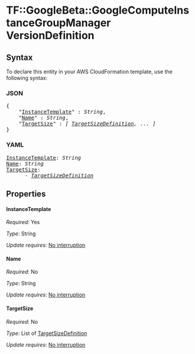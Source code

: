 # TF::GoogleBeta::GoogleComputeInstanceGroupManager VersionDefinition

## Syntax

To declare this entity in your AWS CloudFormation template, use the following syntax:

### JSON

<pre>
{
    "<a href="#instancetemplate" title="InstanceTemplate">InstanceTemplate</a>" : <i>String</i>,
    "<a href="#name" title="Name">Name</a>" : <i>String</i>,
    "<a href="#targetsize" title="TargetSize">TargetSize</a>" : <i>[ <a href="targetsizedefinition.md">TargetSizeDefinition</a>, ... ]</i>
}
</pre>

### YAML

<pre>
<a href="#instancetemplate" title="InstanceTemplate">InstanceTemplate</a>: <i>String</i>
<a href="#name" title="Name">Name</a>: <i>String</i>
<a href="#targetsize" title="TargetSize">TargetSize</a>: <i>
      - <a href="targetsizedefinition.md">TargetSizeDefinition</a></i>
</pre>

## Properties

#### InstanceTemplate

_Required_: Yes

_Type_: String

_Update requires_: [No interruption](https://docs.aws.amazon.com/AWSCloudFormation/latest/UserGuide/using-cfn-updating-stacks-update-behaviors.html#update-no-interrupt)

#### Name

_Required_: No

_Type_: String

_Update requires_: [No interruption](https://docs.aws.amazon.com/AWSCloudFormation/latest/UserGuide/using-cfn-updating-stacks-update-behaviors.html#update-no-interrupt)

#### TargetSize

_Required_: No

_Type_: List of <a href="targetsizedefinition.md">TargetSizeDefinition</a>

_Update requires_: [No interruption](https://docs.aws.amazon.com/AWSCloudFormation/latest/UserGuide/using-cfn-updating-stacks-update-behaviors.html#update-no-interrupt)

